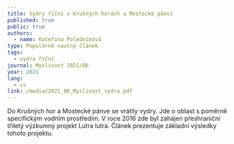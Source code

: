 ```yaml
---
title: Vydry říční v Krušných horách a Mostecké pánvi
published: true
public: true
authors:
  - name: Kateřina Poledníková
type: Populárně naučný článek
tags:
  - vydra říční
journal: Myslivost 2021/06
year: 2021
lang:
  - cs
link: /media/2021_06_Myslivost_vydra.pdf
---
```

Do Krušných hor a Mostecké pánve se vrátily vydry. Jde o oblast s poměrně specifickým vodním prostředím. V roce 2016 zde byl zahájen přeshraniční tříletý výzkumný projekt Lutra lutra. Článek prezentuje základní výsledky tohoto projektu.
